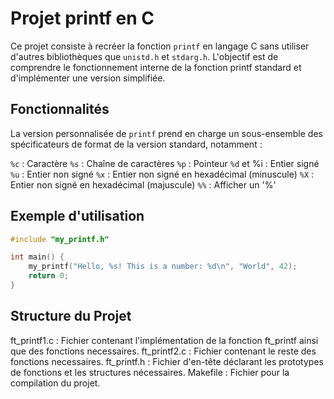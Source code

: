 # Projet printf en C
Ce projet consiste à recréer la fonction `printf` en langage C sans utiliser d'autres bibliothèques que `unistd.h` et `stdarg.h`. L'objectif est de comprendre le fonctionnement interne de la fonction printf standard et d'implémenter une version simplifiée.

## Fonctionnalités
La version personnalisée de `printf` prend en charge un sous-ensemble des spécificateurs de format de la version standard, notamment :

`%c` : Caractère
`%s` : Chaîne de caractères
`%p` : Pointeur
`%d` et %i : Entier signé
`%u` : Entier non signé
`%x` : Entier non signé en hexadécimal (minuscule)
`%X` : Entier non signé en hexadécimal (majuscule)
`%%` : Afficher un '%'
## Exemple d'utilisation
```c
#include "my_printf.h"

int main() {
    my_printf("Hello, %s! This is a number: %d\n", "World", 42);
    return 0;
}
```
## Structure du Projet
ft_printf1.c : Fichier contenant l'implémentation de la fonction ft_printf ainsi que des fonctions necessaires.
ft_printf2.c : Fichier contenant le reste des fonctions necessaires.
ft_printf.h : Fichier d'en-tête déclarant les prototypes de fonctions et les structures nécessaires.
Makefile : Fichier pour la compilation du projet.
